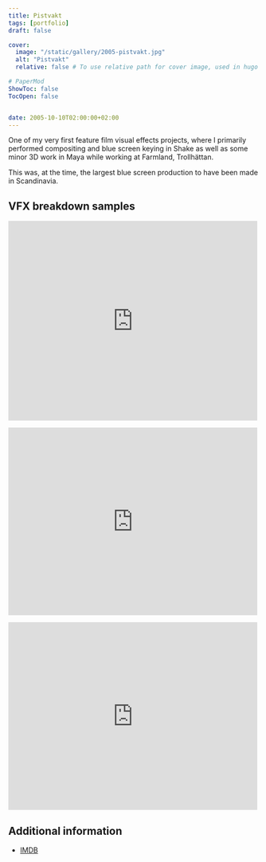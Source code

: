 ```yaml
---
title: Pistvakt
tags: [portfolio]
draft: false

cover:
  image: "/static/gallery/2005-pistvakt.jpg"
  alt: "Pistvakt"
  relative: false # To use relative path for cover image, used in hugo Page-bundles

# PaperMod
ShowToc: false
TocOpen: false


date: 2005-10-10T02:00:00+02:00
---
```



One of my very first feature film visual effects projects, where I primarily performed compositing and blue screen keying in Shake as well as some minor 3D work in Maya while working at Farmland, Trollhättan.

This was, at the time, the largest blue screen production to have been made in Scandinavia.

## VFX breakdown samples

<p>
<iframe src="https://player.vimeo.com/video/1164699" width="500" height="401" frameborder="0" webkitallowfullscreen mozallowfullscreen allowfullscreen></iframe>
</p>

<p>
<iframe src="https://player.vimeo.com/video/1139497" width="500" height="377" frameborder="0" webkitallowfullscreen mozallowfullscreen allowfullscreen></iframe>
</p>

<p>
<iframe src="https://player.vimeo.com/video/1139165" width="500" height="377" frameborder="0" webkitallowfullscreen mozallowfullscreen allowfullscreen></iframe>
</p>

## Additional information

- [IMDB](http://www.imdb.com/title/tt0451160/)
